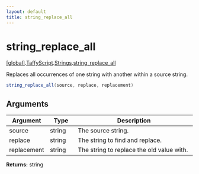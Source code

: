 ```yaml
---
layout: default
title: string_replace_all
---
```


# string_replace_all

[\[global\]]({{site.baseurl}}/docs/).[TaffyScript]({{site.baseurl}}/docs/TaffyScript/).[Strings]({{site.baseurl}}/docs/TaffyScript/Strings/).[string_replace_all]({{site.baseurl}}/docs/TaffyScript/Strings/string_replace_all/)

Replaces all occurrences of one string with another within a source string.

```cs
string_replace_all(source, replace, replacement)
```

## Arguments

<table>
  <col width="15%">
  <col width="15%">
  <thead>
    <tr>
      <th>Argument</th>
      <th>Type</th>
      <th>Description</th>
    </tr>
  </thead>
  <tbody>
    <tr>
      <td>source</td>
      <td>string</td>
      <td>The source string.</td>
    </tr>
    <tr>
      <td>replace</td>
      <td>string</td>
      <td>The string to find and replace.</td>
    </tr>
    <tr>
      <td>replacement</td>
      <td>string</td>
      <td>The string to replace the old value with.</td>
    </tr>
  </tbody>
</table>

**Returns:** string
